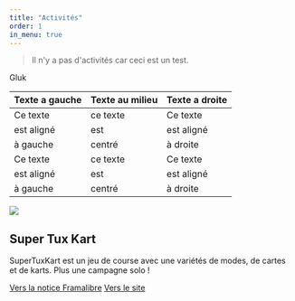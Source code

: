 ```yaml
---
title: "Activités"
order: 1
in_menu: true
---
```

>Il n'y a pas d'activités car ceci est un test.


Gluk 


| Texte a gauche | Texte au milieu | Texte a droite|
|:------------------|:------------------|:----------------|
| Ce texte          | ce texte           | Ce texte        |
| est aligné        | est                  | est aligné      |
| à gauche         | centré             | à droite         | 
| Ce texte         | ce texte        | Ce texte        |
| est aligné       | est             | est aligné      |
| à gauche         | centré          | à droite        | 


  <article class="framalibre-notice">
    <div>
      <img src="https://framalibre.org/images/logo/Super%20Tux%20Kart.png">
    </div>
    <div>
      <h2>Super Tux Kart</h2>
      <p>SuperTuxKart est un jeu de course avec une variétés de modes, de cartes et de karts. Plus une campagne solo !</p>
      <div>
        <a href="https://framalibre.org/notices/super-tux-kart.html">Vers la notice Framalibre</a>
        <a href="https://supertuxkart.net">Vers le site</a>
      </div>
    </div>
  </article> 